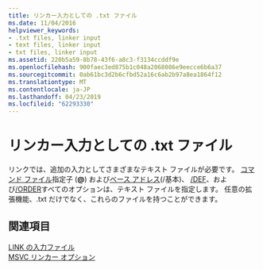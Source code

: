 ```yaml
---
title: リンカー入力としての .txt ファイル
ms.date: 11/04/2016
helpviewer_keywords:
- .txt files, linker input
- text files, linker input
- txt files, linker input
ms.assetid: 220b5a59-8b78-43f6-a8c3-f3134ccddf9e
ms.openlocfilehash: 900faec3ed875b1c048a2068086e9eecce6b6a37
ms.sourcegitcommit: 0ab61bc3d2b6cfbd52a16c6ab2b97a8ea1864f12
ms.translationtype: MT
ms.contentlocale: ja-JP
ms.lasthandoff: 04/23/2019
ms.locfileid: "62293330"
---
```

# <a name="txt-files-as-linker-input"></a>リンカー入力としての .txt ファイル

リンクでは、追加の入力としてさまざまなテキスト ファイルが必要です。 [コマンド ファイル](linking.md)指定子 (**\@**) および[ベース アドレス](base-base-address.md)(/基本)、 [/DEF](def-specify-module-definition-file.md)、および[/ORDER](order-put-functions-in-order.md)すべてのオプションは、テキスト ファイルを指定します。 任意の拡張機能、.txt だけでなく、これらのファイルを持つことができます。

## <a name="see-also"></a>関連項目

[LINK の入力ファイル](link-input-files.md)<br/>
[MSVC リンカー オプション](linker-options.md)
